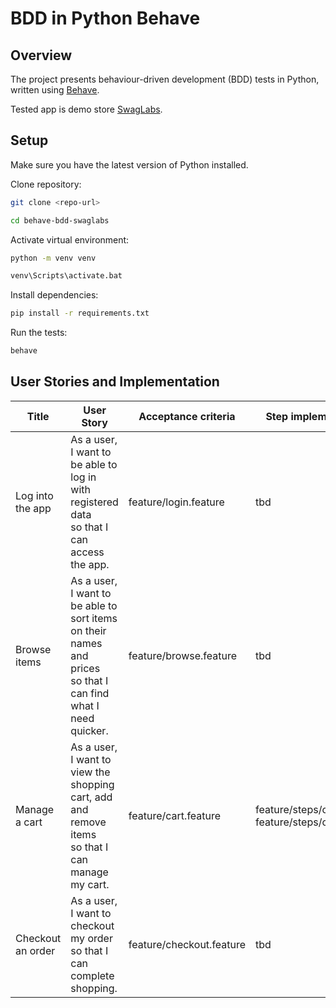 # BDD in Python Behave

## Overview

The project presents behaviour-driven development (BDD) tests in Python, written
using [Behave](https://behave.readthedocs.io/en/stable/index.html).

Tested app is demo store  [SwagLabs](https://www.saucedemo.com/).

## Setup

Make sure you have the latest version of Python installed.

Clone repository:

```bash
git clone <repo-url>
```

```bash
cd behave-bdd-swaglabs
```

Activate virtual environment:

```bash
python -m venv venv
```

```bash
venv\Scripts\activate.bat
```

Install dependencies:

```bash
pip install -r requirements.txt
```

Run the tests:

```bash
behave
```

## User Stories and Implementation

| Title             | User Story                                                                                                               | Acceptance criteria      | Step implementation                               |
|-------------------|--------------------------------------------------------------------------------------------------------------------------|--------------------------|---------------------------------------------------|
| Log into the app  | As a user, <br />I want to be able to log in with registered data <br />so that I can access the app.                    | feature/login.feature    | tbd                                               |                                                                                                              |                      |                                                   |
| Browse items      | As a user, <br />I want to be able to sort items on their names and prices <br />so that I can find what I need quicker. | feature/browse.feature   | tbd                                               |                                                                                                                     |                      |                                                   |
| Manage a cart     | As a user, <br />I want to view the shopping cart, add and remove items<br /> so that I can manage my cart.              | feature/cart.feature     | feature/steps/common.py<br/>feature/steps/cart.py |
| Checkout an order | As a user, <br />I want to checkout my order<br /> so that I can complete shopping.                                      | feature/checkout.feature | tbd                                               |

  
